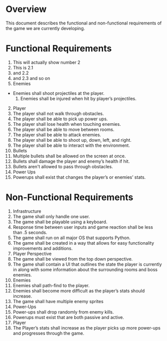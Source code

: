 # Overview
This document describes the functional and non-functional requirements of the game we are currently developing.

# Functional Requirements
1. This will actually show number 2
 1. This is 2.1
 1. and 2.2
 1. and 2.3 and so on
1. Enemies
* Enemies shall shoot projectiles at the player.
  1. Enemies shall be injured when hit by player’s projectiles.
2. Player
  2. The player shall not walk through obstacles.
  2. The player shall be able to pick up power ups.
  2. The player shall lose health when touching enemies.
  2. The player shall be able to move between rooms.
  2. The player shall be able to attack enemies.
  2. The player shall be able to shoot up, down, left, and right.
  2. The player shall be able to interact with the environment.
3. Bullets
  3. Multiple bullets shall be allowed on the screen at once.
  3. Bullets shall damage the player and enemy’s health if hit.
  3. Bullets aren't allowed to pass through obstacles.
4. Power Ups
  4. Powerups shall exist that changes the player’s or enemies’ stats. 

# Non-Functional Requirements
1. Infrastructure
  1. The game shall only handle one user.
  1. The game shall be playable using a keyboard.
  1. Response time between user inputs and game reaction shall be less than .5 seconds.
  1. The game shall run on all major OS that supports Python.
  1. The game shall be created in a way that allows for easy functionality improvements and additions.
2. Player Perspective
  2. The game shall be viewed from the top down perspective.
  2. The game shall contain a UI that outlines the state the player is currently in along with some information about the surrounding rooms and boss enemies.
3. Enemies
  3. Enemies shall path-find to the player.
  3. Enemies shall become more difficult as the player’s stats should increase.
  3. The game shall have multiple enemy sprites
4. Power-Ups
  4. Power-ups shall drop randomly from enemy kills.
  4. Powerups must exist that are both passive and active.
5. Player
  5. The Player’s stats shall increase as the player picks up more power-ups and progresses through the game. 
